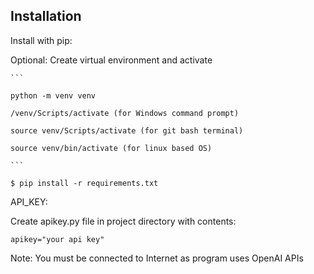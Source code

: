 ## Installation

Install with pip:

Optional:
    Create virtual environment and activate
    
    ```

    python -m venv venv

    /venv/Scripts/activate (for Windows command prompt)

    source venv/Scripts/activate (for git bash terminal)

    source venv/bin/activate (for linux based OS)

    ```

```
$ pip install -r requirements.txt
```

API_KEY:

Create apikey.py file in project directory with contents:

```
apikey="your api key"
```

Note: You must be connected to Internet as program uses OpenAI APIs